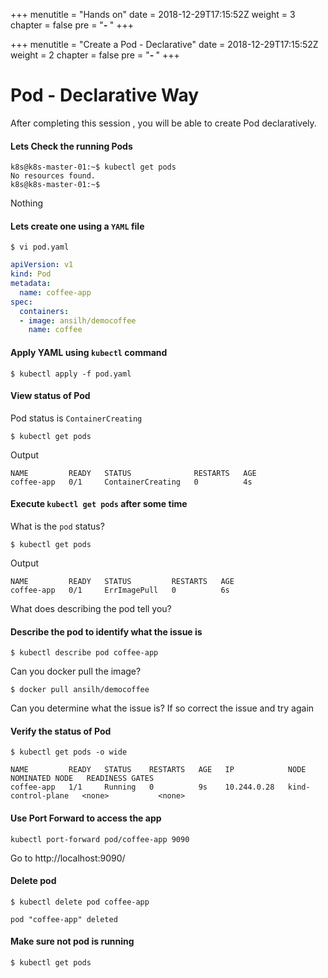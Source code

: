 +++
menutitle = "Hands on"
date = 2018-12-29T17:15:52Z
weight = 3
chapter = false
pre = "<b>- </b>"
+++

+++
menutitle = "Create a Pod - Declarative"
date = 2018-12-29T17:15:52Z
weight = 2
chapter = false
pre = "<b>- </b>"
+++

# Pod - Declarative Way

After completing this session , you will be able to create Pod declaratively.

#### Lets Check the running Pods

```shell
k8s@k8s-master-01:~$ kubectl get pods
No resources found.
k8s@k8s-master-01:~$
```
Nothing <i class="fa fa-frown"></i>

#### Lets create one using a `YAML` file

```shell
$ vi pod.yaml
```

```yaml
apiVersion: v1
kind: Pod
metadata:
  name: coffee-app
spec:
  containers:
  - image: ansilh/democoffee
    name: coffee
```

#### Apply YAML using `kubectl` command

```shell
$ kubectl apply -f pod.yaml
```

#### View status of Pod

Pod status is `ContainerCreating`
```shell
$ kubectl get pods
```
Output
```console
NAME         READY   STATUS              RESTARTS   AGE
coffee-app   0/1     ContainerCreating   0          4s
```

#### Execute `kubectl get pods` after some time
What is the `pod` status?

```shell
$ kubectl get pods
```
Output
```console
NAME         READY   STATUS         RESTARTS   AGE
coffee-app   0/1     ErrImagePull   0          6s
```

What does describing the pod tell you?

#### Describe the pod to identify what the issue is
```shell
$ kubectl describe pod coffee-app
```
Can you docker pull the image?
```shell
$ docker pull ansilh/democoffee
```

Can you determine what the issue is?
If so correct the issue and try again

#### Verify the status of Pod
```shell
$ kubectl get pods -o wide
```

```console
NAME         READY   STATUS    RESTARTS   AGE   IP            NODE                 NOMINATED NODE   READINESS GATES
coffee-app   1/1     Running   0          9s    10.244.0.28   kind-control-plane   <none>           <none>
```

#### Use Port Forward to access the app

```shell
kubectl port-forward pod/coffee-app 9090
```

Go to http://localhost:9090/ 


#### Delete pod
```shell
$ kubectl delete pod coffee-app
```

```console
pod "coffee-app" deleted
```

#### Make sure not pod is running 
```shell
$ kubectl get pods
```


